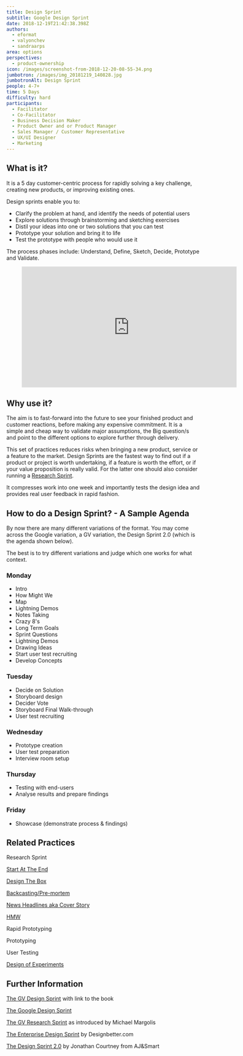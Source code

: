 ```yaml
---
title: Design Sprint
subtitle: Google Design Sprint
date: 2018-12-19T21:42:38.398Z
authors:
  - eformat
  - valyonchev
  - sandraarps
area: options
perspectives:
  - product-ownership
icon: /images/screenshot-from-2018-12-20-08-55-34.png
jumbotron: /images/img_20181219_140828.jpg
jumbotronAlt: Design Sprint
people: 4-7+
time: 5 Days
difficulty: hard
participants:
  - Facilitator
  - Co-Facilitator
  - Business Decision Maker
  - Product Owner and or Product Manager
  - Sales Manager / Customer Representative
  - UX/UI Designer
  - Marketing
---
```

## What is it?

It is a 5 day customer-centric process for rapidly solving a key challenge, creating new products, or improving existing ones. 

Design sprints enable you to:

* Clarify the problem at hand, and identify the needs of potential users
* Explore solutions through brainstorming and sketching exercises
* Distil your ideas into one or two solutions that you can test
* Prototype your solution and bring it to life
* Test the prototype with people who would use it

The process phases include: Understand, Define, Sketch, Decide, Prototype and Validate.

<figure class="video_container">
<iframe width="560" height="315" src="https://www.youtube.com/embed/K2vSQPh6MCE" frameborder="0" allow="accelerometer; autoplay; encrypted-media; gyroscope; picture-in-picture" allowfullscreen></iframe>
</figure>

## Why use it?

The aim is to fast-forward into the future to see your finished product and customer reactions, before making any expensive commitment. It is a simple and cheap way to validate major assumptions, the Big question/s and point to the different options to explore further through delivery.

This set of practices reduces risks when bringing a new product, service or a feature to the market. Design Sprints are the fastest way to find out if a product or project is worth undertaking, if a feature is worth the effort, or if your value proposition is really valid. For the latter one should also consider running a [Research Sprint](https://library.gv.com/the-gv-research-sprint-a-4-day-process-for-answering-important-startup-questions-97279b532b25). 

It compresses work into one week and importantly tests the design idea and provides real user feedback in rapid fashion.

## How to do a Design Sprint? - A Sample Agenda

By now there are many different variations of the format. You may come across the Google variation, a GV variation, the Design Sprint 2.0 (which is the agenda shown below). 

The best is to try different variations and judge which one works for what context. 

### Monday

* Intro
* How Might We
* Map
* Lightning Demos
* Notes Taking
* Crazy 8's
* Long Term Goals
* Sprint Questions
* Lightning Demos
* Drawing Ideas
* Start user test recruiting 
* Develop Concepts

### Tuesday

* Decide on Solution
* Storyboard design
* Decider Vote
* Storyboard Final Walk-through 
* User test recruiting 

### Wednesday

* Prototype creation
* User test preparation
* Interview room setup

### Thursday

* Testing with end-users
* Analyse results and prepare findings

### Friday

* Showcase (demonstrate process & findings)


## Related Practices

Research Sprint

[Start At The End](https://openpracticelibrary.com/practice/start-at-the-end/) 

[Design The Box](https://openpracticelibrary.com/practice/design-the-box/)

[Backcasting/Pre-mortem](https://openpracticelibrary.com/practice/backcasting-pre-mortem-premortem/)

[News Headlines aka Cover Story](https://openpracticelibrary.com/practice/news-headlines-aka-cover-story/)

[HMW](https://openpracticelibrary.com/practice/hmw/)

Rapid Prototyping

Prototyping

User Testing

[Design of Experiments](https://openpracticelibrary.com/practice/design-of-experiments/)

## Further Information

[The GV Design Sprint](http://www.gv.com/sprint/) with link to the book

[The Google Design Sprint](https://designsprintkit.withgoogle.com/introduction/overview)

[The GV Research Sprint](https://library.gv.com/the-gv-research-sprint-a-4-day-process-for-answering-important-startup-questions-97279b532b25) as introduced by Michael Margolis

[The Enterprise Design Sprint](https://www.invisionapp.com/inside-design/enterprise-design-sprints/) by Designbetter.com

[The Design Sprint 2.0](https://www.invisionapp.com/inside-design/design-sprint-2/) by Jonathan Courtney from AJ&Smart
